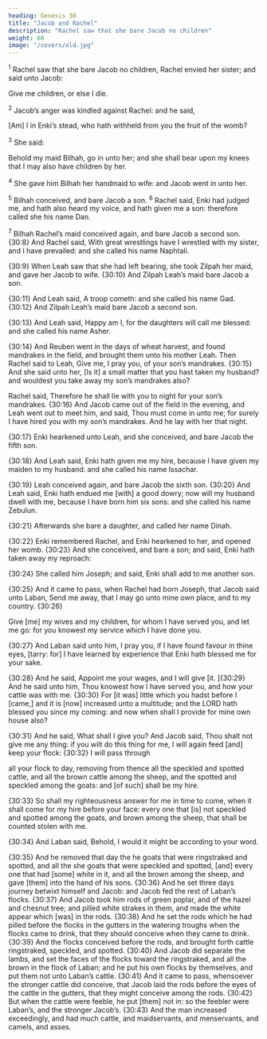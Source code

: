 ```yaml
---
heading: Genesis 30
title: "Jacob and Rachel"
description: "Rachel saw that she bare Jacob no children"
weight: 60
image: "/covers/old.jpg"
---
```




<sup>1</sup> Rachel saw that she bare Jacob no children, Rachel envied her sister; and said unto Jacob:

Give me children, or else I die. 

<sup>2</sup> Jacob’s anger was kindled against Rachel: and he said, 

[Am] I in Enki’s stead, who hath withheld from you the fruit of the womb? 

<sup>3</sup> She said:

Behold my maid Bilhah, go in unto her; and she shall bear upon my knees that I may also have children by her. 


<sup>4</sup> She gave him Bilhah her handmaid to wife: and Jacob went in unto her. 

<sup>5</sup> Bilhah conceived, and bare Jacob a son. <sup>6</sup> Rachel said, Enki had judged me, and hath also heard my voice, and hath given me a son: therefore called she his name Dan.

<sup>7</sup> Bilhah Rachel’s maid conceived again, and bare Jacob a second son. {30:8} And Rachel said, With great wrestlings have I wrestled with my sister, and I have prevailed: and she called his name Naphtali. 

{30:9} When Leah saw that she had left bearing, she took Zilpah her maid, and gave her Jacob to wife. {30:10} And Zilpah Leah’s maid bare Jacob a son. 

{30:11} And Leah said, A troop cometh: and she called his name Gad. {30:12} And
Zilpah Leah’s maid bare Jacob a second son. 

{30:13} And Leah said, Happy am I, for the daughters will call me blessed: and she called his name Asher.

{30:14} And Reuben went in the days of wheat harvest, and found mandrakes in the field, and brought them unto his mother Leah. Then Rachel said to Leah, Give me, I pray
you, of your son’s mandrakes. {30:15} And she said unto
her, [Is it] a small matter that you hast taken my husband?
and wouldest you take away my son’s mandrakes also?


Rachel said, Therefore he shall lie with you to night for your son’s mandrakes. {30:16} And Jacob came out of the field in the evening, and Leah went out to meet him, and
said, Thou must come in unto me; for surely I have hired
you with my son’s mandrakes. And he lay with her that
night. 

{30:17} Enki hearkened unto Leah, and she conceived, and bare Jacob the fifth son.

{30:18} And Leah said, Enki hath given me my hire, because I have given my
maiden to my husband: and she called his name Issachar.

{30:19} Leah conceived again, and bare Jacob the sixth son. {30:20} And Leah said, Enki hath endued me
[with] a good dowry; now will my husband dwell with me,
because I have born him six sons: and she called his name
Zebulun. 

{30:21} Afterwards she bare a daughter, and called her name Dinah.

{30:22} Enki remembered Rachel, and Enki hearkened to her, and opened her womb. {30:23} And she
conceived, and bare a son; and said, Enki hath taken away
my reproach: 

{30:24} She called him Joseph; and said, Enki shall add to me another son.

{30:25} And it came to pass, when Rachel had born Joseph, that Jacob said unto Laban, Send me away, that I may go unto mine own place, and to my country. {30:26}

Give [me] my wives and my children, for whom I have served you, and let me go: for you knowest my service which I have done you. 

{30:27} And Laban said unto him, I pray you, if I have found favour in thine eyes, [tarry: for] I
have learned by experience that Enki hath blessed me
for your sake. 

{30:28} And he said, Appoint me your wages, and I will give [it. ]{30:29} And he said unto him, Thou
knowest how I have served you, and how your cattle was
with me. {30:30} For [it was] little which you hadst before
I [came,] and it is [now] increased unto a multitude; and the
LORD hath blessed you since my coming: and now when
shall I provide for mine own house also? 

{30:31} And he said, What shall I give you? And Jacob said, Thou shalt not
give me any thing: if you wilt do this thing for me, I will
again feed [and] keep your flock: {30:32} I will pass through

all your flock to day, removing from thence all the speckled
and spotted cattle, and all the brown cattle among the sheep,
and the spotted and speckled among the goats: and [of such]
shall be my hire. 

{30:33} So shall my righteousness answer
for me in time to come, when it shall come for my hire
before your face: every one that [is] not speckled and spotted
among the goats, and brown among the sheep, that shall be
counted stolen with me.

{30:34} And Laban said, Behold, I would it might be according to your word. 

{30:35} And he
removed that day the he goats that were ringstraked and
spotted, and all the she goats that were speckled and
spotted, [and] every one that had [some] white in it, and all
the brown among the sheep, and gave [them] into the hand
of his sons. {30:36} And he set three days journey betwixt
himself and Jacob: and Jacob fed the rest of Laban’s flocks.
{30:37} And Jacob took him rods of green poplar, and of
the hazel and chesnut tree; and pilled white strakes in them,
and made the white appear which [was] in the rods. {30:38}
And he set the rods which he had pilled before the flocks in
the gutters in the watering troughs when the flocks came to
drink, that they should conceive when they came to drink.
{30:39} And the flocks conceived before the rods, and
brought forth cattle ringstraked, speckled, and spotted.
{30:40} And Jacob did separate the lambs, and set the faces
of the flocks toward the ringstraked, and all the brown in the
flock of Laban; and he put his own flocks by themselves,
and put them not unto Laban’s cattle. {30:41} And it came
to pass, whensoever the stronger cattle did conceive, that
Jacob laid the rods before the eyes of the cattle in the
gutters, that they might conceive among the rods. {30:42}
But when the cattle were feeble, he put [them] not in: so the
feebler were Laban’s, and the stronger Jacob’s. {30:43}
And the man increased exceedingly, and had much cattle,
and maidservants, and menservants, and camels, and asses.

